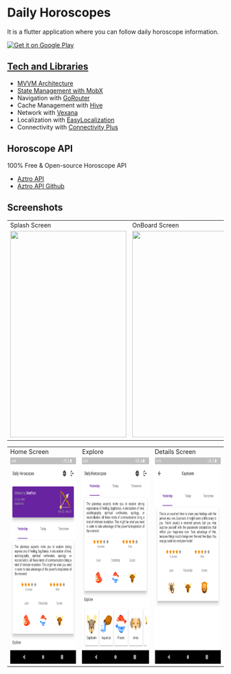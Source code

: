 # Daily Horoscopes

It is a flutter application where you can follow daily horoscope information.

<p align="left">
<a href="https://play.google.com/store/apps/details?id=com.mkavaktech.dailyhoroscopeapp">
    <img alt="Get it on Google Play"
        height="80"
        src="https://play.google.com/intl/en_us/badges/images/generic/en_badge_web_generic.png" />

## Tech and Libraries

- MVVM Architecture
- State Management with [MobX](https://pub.dev/packages/mobx)
- Navigation with [GoRouter](https://pub.dev/packages/go_router)
- Cache Management with [Hive](https://pub.dev/packages/hive_flutter)
- Network with [Vexana](https://pub.dev/packages/vexana)
- Localization with [EasyLocalization](https://pub.dev/packages/easy_localization)
- Connectivity with [Connectivity Plus](https://pub.dev/packages/connectivity_plus)


## Horoscope API
100% Free & Open-source Horoscope API
- [Aztro API](https://aztro.sameerkumar.website) 
- [Aztro API Github](https://github.com/sameerkumar18/aztro) 


## Screenshots
<table>
  <tr>
     <td>Splash Screen</td>
     <td>OnBoard Screen</td>
     <td>Create User Screen</td>
  </tr>
  <tr>
     <td><img src="screenshots/splash.png" width=270 height=480></td>
     <td><img src="screenshots/onboard.png" width=270 height=480></td>
     <td><img src="screenshots/create_user.png" width=270 height=480></td>
  </tr>
 </table>

<table>
  <tr>
     <td>Home Screen</td>
     <td>Explore</td>
     <td>Details Screen</td>
  </tr>
  <tr>
     <td><img src="screenshots/home.png" width="270" height="480"></td>
     <td><img src="screenshots/explore.png" width=270 height=480></td>
     <td><img src="screenshots/detail.png" width=270 height=480></td>
  </tr>
 </table>
